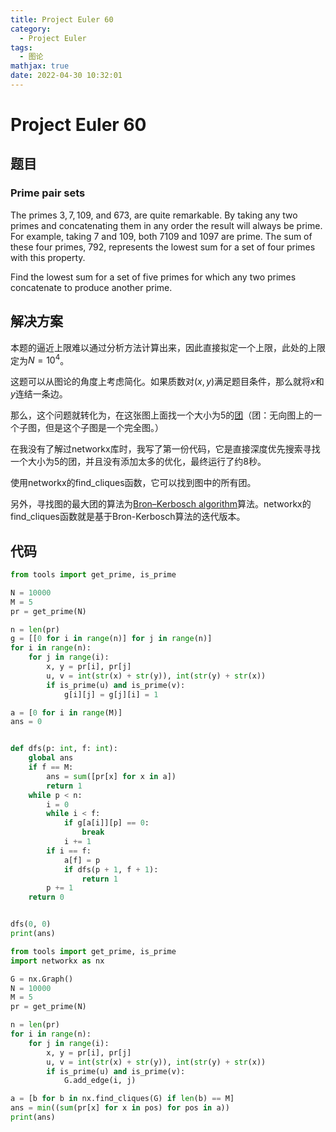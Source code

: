 ```yaml
---
title: Project Euler 60
category:
  - Project Euler
tags:
  - 图论
mathjax: true
date: 2022-04-30 10:32:01
---
```


<escape><!-- more --></escape>

# Project Euler 60

## 题目

### Prime pair sets

The primes $3, 7, 109,$ and $673$, are quite remarkable. By taking any two primes and concatenating them in any order the result will always be prime. For example, taking $7$ and $109$, both $7109$ and $1097$ are prime. The sum of these four primes, $792$, represents the lowest sum for a set of four primes with this property.

Find the lowest sum for a set of five primes for which any two primes concatenate to produce another prime.

## 解决方案

本题的逼近上限难以通过分析方法计算出来，因此直接拟定一个上限，此处的上限定为$N=10^4$。

这题可以从图论的角度上考虑简化。如果质数对$(x,y)$满足题目条件，那么就将$x$和$y$连结一条边。

那么，这个问题就转化为，在这张图上面找一个大小为$5$的[团](https://en.wikipedia.org/wiki/Clique_(graph_theory))（团：无向图上的一个子图，但是这个子图是一个完全图。）

在我没有了解过networkx库时，我写了第一份代码，它是直接深度优先搜索寻找一个大小为$5$的团，并且没有添加太多的优化，最终运行了约$8$秒。

使用networkx的find_cliques函数，它可以找到图中的所有团。

另外，寻找图的最大团的算法为[Bron–Kerbosch algorithm](https://en.wikipedia.org/wiki/Bron%E2%80%93Kerbosch_algorithm)算法。networkx的find_cliques函数就是基于Bron-Kerbosch算法的迭代版本。

## 代码

```py
from tools import get_prime, is_prime

N = 10000
M = 5
pr = get_prime(N)

n = len(pr)
g = [[0 for i in range(n)] for j in range(n)]
for i in range(n):
    for j in range(i):
        x, y = pr[i], pr[j]
        u, v = int(str(x) + str(y)), int(str(y) + str(x))
        if is_prime(u) and is_prime(v):
            g[i][j] = g[j][i] = 1

a = [0 for i in range(M)]
ans = 0


def dfs(p: int, f: int):
    global ans
    if f == M:
        ans = sum([pr[x] for x in a])
        return 1
    while p < n:
        i = 0
        while i < f:
            if g[a[i]][p] == 0:
                break
            i += 1
        if i == f:
            a[f] = p
            if dfs(p + 1, f + 1):
                return 1
        p += 1
    return 0


dfs(0, 0)
print(ans)
```

```py
from tools import get_prime, is_prime
import networkx as nx

G = nx.Graph()
N = 10000
M = 5
pr = get_prime(N)

n = len(pr)
for i in range(n):
    for j in range(i):
        x, y = pr[i], pr[j]
        u, v = int(str(x) + str(y)), int(str(y) + str(x))
        if is_prime(u) and is_prime(v):
            G.add_edge(i, j)

a = [b for b in nx.find_cliques(G) if len(b) == M]
ans = min((sum(pr[x] for x in pos) for pos in a))
print(ans)
```
